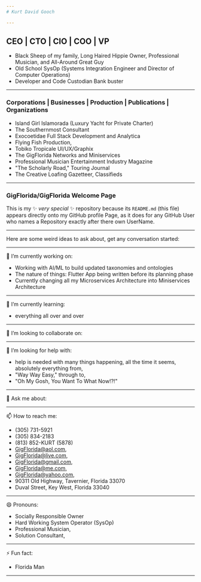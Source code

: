 ```yaml
---
# Kurt David Gooch

---
```

## CEO | CTO | CIO | COO | VP
- Black Sheep of my family, Long Haired Hippie Owner, Professional Musician, and All-Around Great Guy
- Old School SysOp (Systems Integration Engineer and Director of Computer Operations) 
- Developer and Code Custodian Bank buster

---
### Corporations | Businesses | Production | Publications | Organizations
- Island Girl Islamorada (Luxury Yacht for Private Charter) 
- The Southernmost Consultant
- Exocoetidae Full Stack Development and Analytica
- Flying Fish Production, 
- Tobiko Tropicale UI/UX/Graphix
- The GigFlorida Networks and Miniservices
- Professional Musician Entertainment Industry Magazine 
- "The Scholarly Road," Touring Journal 
- The Creative Loafing Gazetteer, Classifieds

---
### **GigFlorida/GigFlorida** Welcome Page
This is my ✨ _very special_ ✨ repository because its `README.md` (this file) appears directly onto my GitHub profile Page, as it does for any GitHub User who names a Repository exactly after there own UserName.

---
Here are some weird ideas to ask about, get any conversation started:

---
🔭 I’m currently working on: 
- Working with AI/ML to build updated taxonomies and ontologies 
- The nature of things: Flutter App being written before its planning phase 
- Currently changing all my Microservices Architecture into Miniservices Architecture

---
🌱 I’m currently learning: 
- everything all over and over

---
👯 I’m looking to collaborate on: 

---
🤔 I’m looking for help with: 
- help is needed with many things happening, all the time it seems, absolutely everything from, 
- "Way Way Easy," through to, 
- "Oh My Gosh, You Want To What Now!?!"

---
💬 Ask me about: 

---
📫 How to reach me: 
- (305) 731-5921
- (305) 834-2183
- (813) 852-KURT (5878)
- GigFlorida@aol.com, 
- GigFlorida@live.com, 
- GigFlorida@gmail.com, 
- GigFlorida@me.com, 
- GigFlorida@yahoo.com, 
- 90311 Old Highway, Tavernier, Florida  33070
- Duval Street, Key West, Florida  33040

---
😄 Pronouns: 
- Socially Responsible Owner 
- Hard Working System Operator (SysOp) 
- Professional Musician, 
- Solution Consultant, 

---
⚡ Fun fact: 
- Florida Man

---
